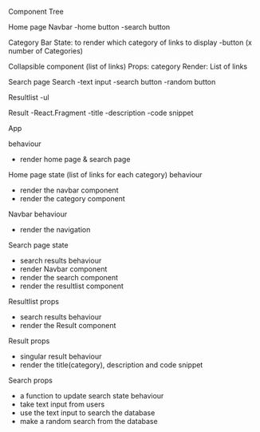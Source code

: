 Component Tree

Home page
Navbar
-home button
-search button

Category Bar
State: to render which category of links to display
-button (x number of Categories)

Collapsible component (list of links)
Props: category
Render: List of links


Search page
Search
-text input
-search button
-random button

Resultlist
-ul

Result
-React.Fragment
-title
-description
-code snippet

App

behaviour

- render home page & search page

Home page
state (list of links for each category)
behaviour

- render the navbar component
- render the category component

Navbar
behaviour

- render the navigation

Search page
state

- search results
  behaviour
- render Navbar component
- render the search component
- render the resultlist component

Resultlist
props

- search results
  behaviour
- render the Result component

Result
props

- singular result
  behaviour
- render the title(category), description and code snippet

Search
props

- a function to update search state
  behaviour
- take text input from users
- use the text input to search the database
- make a random search from the database
